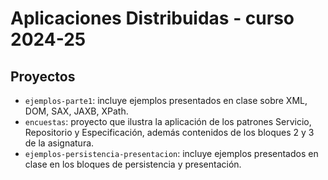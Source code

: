 # Aplicaciones Distribuidas - curso 2024-25

## Proyectos
- `ejemplos-parte1`: incluye ejemplos presentados en clase sobre XML, DOM, SAX, JAXB, XPath.
- `encuestas`: proyecto que ilustra la aplicación de los patrones Servicio, Repositorio y Especificación, además contenidos de los bloques 2 y 3 de la asignatura.
- `ejemplos-persistencia-presentacion`: incluye ejemplos presentados en clase en los bloques de persistencia y presentación. 
